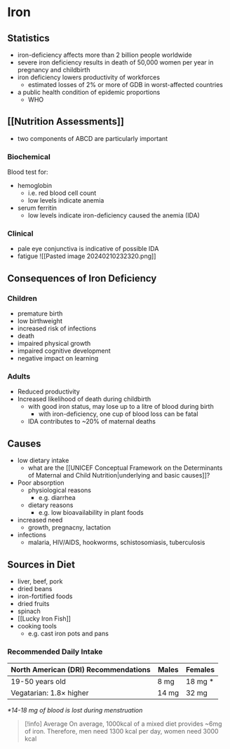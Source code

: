 # Iron
## Statistics
- iron-deficiency affects more than 2 billion people worldwide
- severe iron deficiency results in death of 50,000 women per year in pregnancy and childbirth
- iron deficiency lowers productivity of workforces
	- estimated losses of 2% or more of GDB in worst-affected countries
- a public health condition of epidemic proportions
	- WHO
## [[Nutrition Assessments]]
- two components of ABCD are particularly important
### Biochemical
Blood test for:
- hemoglobin
	- i.e. red blood cell count
	- low levels indicate anemia
- serum ferritin
	- low levels indicate iron-deficiency caused the anemia (IDA)
### Clinical
- pale eye conjunctiva is indicative of possible IDA
- fatigue
![[Pasted image 20240210232320.png]]
## Consequences of Iron Deficiency
### Children
- premature birth
- low birthweight
- increased risk of infections
- death
- impaired physical growth
- impaired cognitive development
- negative impact on learning
### Adults
- Reduced productivity
- Increased likelihood of death during childbirth
	- with good iron status, may lose up to a litre of blood during birth
		- with iron-deficiency, one cup of blood loss can be fatal
	- IDA contributes to ~20% of maternal deaths
## Causes
- low dietary intake
	- what are the [[UNICEF Conceptual Framework on the Determinants of Maternal and Child Nutrition|underlying and basic causes]]?
- Poor absorption
	- physiological reasons
		- e.g. diarrhea
	- dietary reasons
		- e.g. low bioavailability in plant foods
- increased need
	- growth, pregnacny, lactation
- infections
	- malaria, HIV/AIDS, hookworms, schistosomiasis, tuberculosis
## Sources in Diet
- liver, beef, pork
- dried beans
- iron-fortified foods
- dried fruits
- spinach
- [[Lucky Iron Fish]]
- cooking tools
	- e.g. cast iron pots and pans

### Recommended Daily Intake
| North American (DRI) Recommendations | Males | Females |
| ---- | ---- | ---- |
| 19-50 years old | 8 mg | 18 mg * |
| Vegatarian: $1.8 \times$ higher | 14 mg | 32 mg |
*\*14-18 mg of blood is lost during menstruation*
> [!info] Average
> On average, 1000kcal of a mixed diet provides ~6mg of iron. 
> Therefore, men need 1300 kcal per day, women need 3000 kcal
